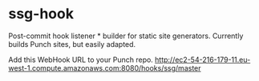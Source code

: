 ssg-hook
========

Post-commit hook listener * builder for static site generators. Currently builds Punch sites, but easily adapted.

Add this WebHook URL to your Punch repo.
http://ec2-54-216-179-11.eu-west-1.compute.amazonaws.com:8080/hooks/ssg/master
